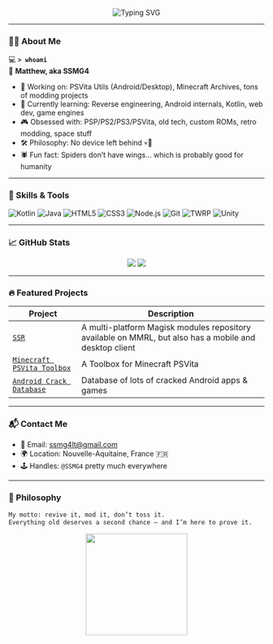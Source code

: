 <!-- Typing Banner -->
<p align="center">
  <img src="https://readme-typing-svg.demolab.com?font=Fira+Code&weight=500&size=24&pause=1000&center=true&vCenter=true&width=435&lines=Yo+I'm+SSMG4!;Retro+console+enthusiast+%F0%9F%8E%AE;Space+nerd+%F0%9F%9A%80;I+build+wild+tech+stuff..." alt="Typing SVG" />
</p>

---

### 🧑‍🚀 About Me

💻 **`> whoami`**  
🧠 **Matthew, aka SSMG4**

* 🔭 Working on: PSVita Utils (Android/Desktop), Minecraft Archives, tons of modding projects
* 🌱 Currently learning: Reverse engineering, Android internals, Kotlin, web dev, game engines
* 🎮 Obsessed with: PSP/PS2/PS3/PSVita, old tech, custom ROMs, retro modding, space stuff
* 🛠️ Philosophy: No device left behind 💀📱
* 🕷️ Fun fact: Spiders don’t have wings... which is probably good for humanity

---

### 🧠 Skills & Tools

![Kotlin](https://img.shields.io/badge/-Kotlin-7F52FF?logo=kotlin&logoColor=white&style=flat)
![Java](https://img.shields.io/badge/-Java-007396?logo=java&logoColor=white&style=flat)
![HTML5](https://img.shields.io/badge/-HTML5-E34F26?logo=html5&logoColor=white&style=flat)
![CSS3](https://img.shields.io/badge/-CSS3-1572B6?logo=css3&logoColor=white&style=flat)
![Node.js](https://img.shields.io/badge/-Node.js-339933?logo=node.js&logoColor=white&style=flat)
![Git](https://img.shields.io/badge/-Git-F05032?logo=git&logoColor=white&style=flat)
![TWRP](https://img.shields.io/badge/-TWRP-00A0E4?logo=android&logoColor=white&style=flat)
![Unity](https://img.shields.io/badge/-Unity-000000?logo=unity&logoColor=white&style=flat)

---

### 📈 GitHub Stats

<p align="center">
  <img src="https://github-readme-stats.vercel.app/api?username=SSMG4&show_icons=true&theme=radical&hide=prs" />
  <img src="https://github-readme-streak-stats.herokuapp.com/?user=SSMG4&theme=radical" />
</p>

---

### 🔥 Featured Projects

| Project                        | Description                                                                           |
| ------------------------------ | ------------------------------------------------------------------------------------- |
| [`SSR`](https://github.com/SSMG4/SSR) | A multi-platform Magisk modules repository available on MMRL, but also has a mobile and desktop client |
| [`Minecraft PSVita Toolbox`](https://github.com/SSMG4/Minecraft-PlayStationVita-Toolbox) | A Toolbox for Minecraft PSVita                      |
| [`Android Crack Database`](https://github.com/SSMG4/Android-Crack-Database) | Database of lots of cracked Android apps & games                 |

---

### 📬 Contact Me

* 📧 Email: [ssmg4lt@gmail.com](mailto:ssmg4lt@gmail.com)
* 🌍 Location: Nouvelle-Aquitaine, France 🇫🇷
* 🕹️ Handles: `@SSMG4` pretty much everywhere

---

### 💬 Philosophy

```txt
My motto: revive it, mod it, don’t toss it.
Everything old deserves a second chance – and I’m here to prove it.
```

<p align="center">
  <img src="https://media.giphy.com/media/U3qYN8S0j3bpK/giphy.gif" width="200"/>
</p>

<!---
Matt192200/Matt192200 is a ✨ special ✨ repository because its `README.md` (this file) appears on your GitHub profile.
You can click the Preview link to take a look at your changes.
--->
